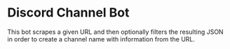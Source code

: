 # Discord Channel Bot

This bot scrapes a given URL and then optionally filters the resulting JSON in order to create a channel name with information from the URL.
